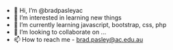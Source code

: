 - 👋 Hi, I’m @bradpasleyac
- 👀 I’m interested in learning new things
- 🌱 I’m currently learning javascript, bootstrap, css, php
- 💞️ I’m looking to collaborate on ...
- 📫 How to reach me - brad.pasley@ac.edu.au

<!---
bradpasleyac/bradpasleyac is a ✨ special ✨ repository because its `README.md` (this file) appears on your GitHub profile.
You can click the Preview link to take a look at your changes.
--->
